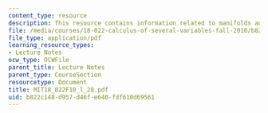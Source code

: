 ```yaml
---
content_type: resource
description: This resource contains information related to manifolds and boundary.
file: /media/courses/18-022-calculus-of-several-variables-fall-2010/b822c148d957d46fe640fdf610d69561_MIT18_022F10_l_28.pdf
file_type: application/pdf
learning_resource_types:
- Lecture Notes
ocw_type: OCWFile
parent_title: Lecture Notes
parent_type: CourseSection
resourcetype: Document
title: MIT18_022F10_l_28.pdf
uid: b822c148-d957-d46f-e640-fdf610d69561
---
```


